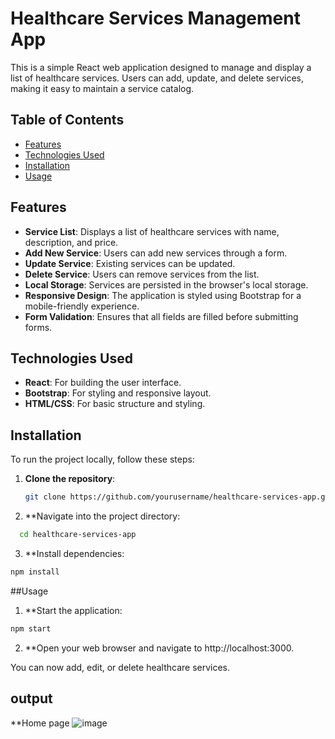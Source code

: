 # Healthcare Services Management App

This is a simple React web application designed to manage and display a list of healthcare services. Users can add, update, and delete services, making it easy to maintain a service catalog.

## Table of Contents

- [Features](#features)
- [Technologies Used](#technologies-used)
- [Installation](#installation)
- [Usage](#usage)

## Features

- **Service List**: Displays a list of healthcare services with name, description, and price.
- **Add New Service**: Users can add new services through a form.
- **Update Service**: Existing services can be updated.
- **Delete Service**: Users can remove services from the list.
- **Local Storage**: Services are persisted in the browser's local storage.
- **Responsive Design**: The application is styled using Bootstrap for a mobile-friendly experience.
- **Form Validation**: Ensures that all fields are filled before submitting forms.

## Technologies Used

- **React**: For building the user interface.
- **Bootstrap**: For styling and responsive layout.
- **HTML/CSS**: For basic structure and styling.

## Installation

To run the project locally, follow these steps:

1. **Clone the repository**:
   ```bash
   git clone https://github.com/yourusername/healthcare-services-app.git
   ```
2. **Navigate into the project directory: 
  ```bash
    cd healthcare-services-app
  ```

3. **Install dependencies:
```bash
npm install
```
##Usage
1. **Start the application:
```bash
npm start
```
2. **Open your web browser and navigate to http://localhost:3000.

You can now add, edit, or delete healthcare services.
## output 
**Home page
![image](https://github.com/user-attachments/assets/8c230c73-a868-48fc-84f1-70b406ccd9ac)

